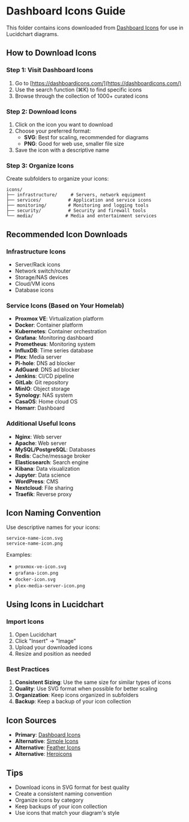 # Dashboard Icons Guide

This folder contains icons downloaded from [Dashboard Icons](https://dashboardicons.com/) for use in Lucidchart diagrams.

## How to Download Icons

### Step 1: Visit Dashboard Icons
1. Go to [https://dashboardicons.com/](https://dashboardicons.com/)
2. Use the search function (⌘K) to find specific icons
3. Browse through the collection of 1000+ curated icons

### Step 2: Download Icons
1. Click on the icon you want to download
2. Choose your preferred format:
   - **SVG**: Best for scaling, recommended for diagrams
   - **PNG**: Good for web use, smaller file size
3. Save the icon with a descriptive name

### Step 3: Organize Icons
Create subfolders to organize your icons:
```
icons/
├── infrastructure/     # Servers, network equipment
├── services/          # Application and service icons
├── monitoring/        # Monitoring and logging tools
├── security/          # Security and firewall tools
└── media/            # Media and entertainment services
```

## Recommended Icon Downloads

### Infrastructure Icons
- Server/Rack icons
- Network switch/router
- Storage/NAS devices
- Cloud/VM icons
- Database icons

### Service Icons (Based on Your Homelab)
- **Proxmox VE**: Virtualization platform
- **Docker**: Container platform
- **Kubernetes**: Container orchestration
- **Grafana**: Monitoring dashboard
- **Prometheus**: Monitoring system
- **InfluxDB**: Time series database
- **Plex**: Media server
- **Pi-hole**: DNS ad blocker
- **AdGuard**: DNS ad blocker
- **Jenkins**: CI/CD pipeline
- **GitLab**: Git repository
- **MinIO**: Object storage
- **Synology**: NAS system
- **CasaOS**: Home cloud OS
- **Homarr**: Dashboard

### Additional Useful Icons
- **Nginx**: Web server
- **Apache**: Web server
- **MySQL/PostgreSQL**: Databases
- **Redis**: Cache/message broker
- **Elasticsearch**: Search engine
- **Kibana**: Data visualization
- **Jupyter**: Data science
- **WordPress**: CMS
- **Nextcloud**: File sharing
- **Traefik**: Reverse proxy

## Icon Naming Convention
Use descriptive names for your icons:
```
service-name-icon.svg
service-name-icon.png
```

Examples:
- `proxmox-ve-icon.svg`
- `grafana-icon.png`
- `docker-icon.svg`
- `plex-media-server-icon.png`

## Using Icons in Lucidchart

### Import Icons
1. Open Lucidchart
2. Click "Insert" → "Image"
3. Upload your downloaded icons
4. Resize and position as needed

### Best Practices
1. **Consistent Sizing**: Use the same size for similar types of icons
2. **Quality**: Use SVG format when possible for better scaling
3. **Organization**: Keep icons organized in subfolders
4. **Backup**: Keep a backup of your icon collection

## Icon Sources
- **Primary**: [Dashboard Icons](https://dashboardicons.com/)
- **Alternative**: [Simple Icons](https://simpleicons.org/)
- **Alternative**: [Feather Icons](https://feathericons.com/)
- **Alternative**: [Heroicons](https://heroicons.com/)

## Tips
- Download icons in SVG format for best quality
- Create a consistent naming convention
- Organize icons by category
- Keep backups of your icon collection
- Use icons that match your diagram's style 